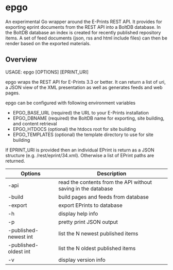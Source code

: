# epgo

An experimental Go wrapper around the E-Prints REST API. It provides for 
exporting eprint documents from the REST API into a BoltDB database.  In
the BoltDB database an index is created for recently published repository items.
A set of feed documents (json, rss and html include files) can then be render
based on the exported materials.


## Overview

USAGE: epgo [OPTIONS] [EPRINT_URI]

epgo wraps the REST API for E-Prints 3.3 or better. It can return a list of uri,
a JSON view of the XML presentation as well as generates feeds and web pages.

epgo can be configured with following environment variables

+ EPGO_BASE_URL (required) the URL to your E-Prints installation
+ EPGO_DBNAME   (required) the BoltDB name for exporting, site building, and content retrieval
+ EPGO_HTDOCS   (optional) the htdocs root for site building
+ EPGO_TEMPLATES (optional) the template directory to use for site building

If EPRINT_URI is provided then an individual EPrint is return as a JSON structure 
(e.g. /rest/eprint/34.xml). Otherwise a list of EPrint paths are returned.


| Options | Description |
|---------|-------------------------------------------------------------------|
| -api    | read the contents from the API without saving in the database     |
| -build  | build pages and feeds from database                               |
| -export | export EPrints to database                                        |
| -h      | display help info                                                 |
| -p      | pretty print JSON output                                          |
| -published-newest int | list the N newest published items                   |
| -published-oldest int | list the N oldest published items                   |
|    -v   | display version info                                              |

